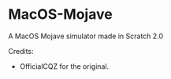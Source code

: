 # MacOS-Mojave
A MacOS Mojave simulator made in Scratch 2.0

Credits:
- OfficialCQZ for the original.
